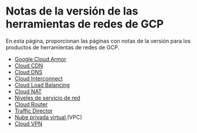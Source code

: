 #  Notas de la versión de las herramientas de redes de GCP

En esta página, proporcionan las páginas con notas de la versión para los
productos de herramientas de redes de GCP.

  * [ Google Cloud Armor ](https://cloud.google.com/armor/docs/release-notes?hl=es_419)
  * [ Cloud CDN ](https://cloud.google.com/cdn/docs/release-notes?hl=es_419)
  * [ Cloud DNS ](https://cloud.google.com/dns/docs/release-notes?hl=es_419)
  * [ Cloud Interconnect ](https://cloud.google.com/interconnect/docs/release-notes?hl=es_419)
  * [ Cloud Load Balancing ](https://cloud.google.com/load-balancing/docs/release-notes?hl=es_419)
  * [ Cloud NAT ](https://cloud.google.com/nat/docs/release-notes?hl=es_419)
  * [ Niveles de servicio de red ](https://cloud.google.com/network-tiers/docs/release-notes?hl=es_419)
  * [ Cloud Router ](https://cloud.google.com/router/docs/release-notes?hl=es_419)
  * [ Traffic Director ](https://cloud.google.com/traffic-director/docs/release-notes?hl=es_419)
  * [ Nube privada virtual ](https://cloud.google.com/vpc/docs/release-notes?hl=es_419) (VPC) 
  * [ Cloud VPN ](https://cloud.google.com/vpn/docs/resources/release-notes?hl=es_419)

